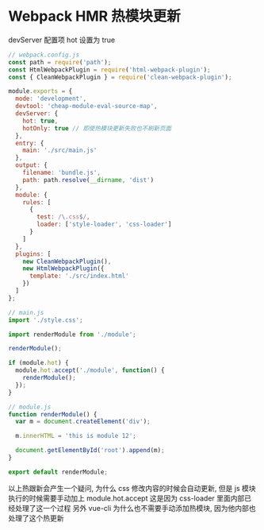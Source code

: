 # Webpack HMR 热模块更新

devServer 配置项 hot 设置为 true

```js
// webpack.config.js
const path = require('path');
const HtmlWebpackPlugin = require('html-webpack-plugin');
const { CleanWebpackPlugin } = require('clean-webpack-plugin');

module.exports = {
  mode: 'development',
  devtool: 'cheap-module-eval-source-map',
  devServer: {
    hot: true,
    hotOnly: true // 即使热模块更新失败也不刷新页面
  },
  entry: {
    main: './src/main.js'
  },
  output: {
    filename: 'bundle.js',
    path: path.resolve(__dirname, 'dist')
  },
  module: {
    rules: [
      {
        test: /\.css$/,
        loader: ['style-loader', 'css-loader']
      }
    ]
  },
  plugins: [
    new CleanWebpackPlugin(),
    new HtmlWebpackPlugin({
      template: './src/index.html'
    })
  ]
};

// main.js
import './style.css';

import renderModule from './module';

renderModule();

if (module.hot) {
  module.hot.accept('./module', function() {
    renderModule();
  });
}

// module.js
function renderModule() {
  var m = document.createElement('div');

  m.innerHTML = 'this is module 12';

  document.getElementById('root').append(m);
}

export default renderModule;
```

以上热跟新会产生一个疑问, 为什么 css 修改内容的时候会自动更新, 但是 js 模块执行的时候需要手动加上 module.hot.accept
这是因为 css-loader 里面内部已经处理了这一个过程
另外 vue-cli 为什么也不需要手动添加热模块, 因为他内部也处理了这个热更新
